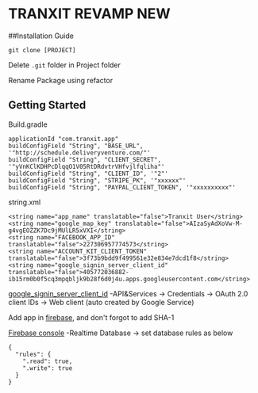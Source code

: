 # TRANXIT REVAMP NEW


##Installation Guide

```
git clone [PROJECT]
```

Delete ```.git``` folder in Project folder

Rename Package using refactor


## Getting Started

Build.gradle
```
applicationId "com.tranxit.app"
buildConfigField "String", "BASE_URL", '"http://schedule.deliveryventure.com/"'
buildConfigField "String", "CLIENT_SECRET", '"yVnKClKDHPcDlqqO1V05RtDRdvtrVHfvjlfqliha"'
buildConfigField "String", "CLIENT_ID", '"2"'
buildConfigField "String", "STRIPE_PK", '"xxxxxx"'
buildConfigField "String", "PAYPAL_CLIENT_TOKEN", '"xxxxxxxxxx"'
```

string.xml
```
<string name="app_name" translatable="false">Tranxit User</string>
<string name="google_map_key" translatable="false">AIzaSyAdXoVw-M-g4vgEOZZK7Dc9jMUlLR5xVXI</string>
<string name="FACEBOOK_APP_ID" translatable="false">227306957774573</string>
<string name="ACCOUNT_KIT_CLIENT_TOKEN" translatable="false">3f73b9bdd9f499561e32e834e7dcd1f8</string>
<string name="google_signin_server_client_id" translatable="false">405772036882-ib15rm0b0f5cq3mpqbljk9b28f6d0j4u.apps.googleusercontent.com</string>
```

[google_signin_server_client_id](https://console.cloud.google.com/) -API&Services -> Credentials -> OAuth 2.0 client IDs -> Web client (auto created by Google Service)

Add app in [firebase](http://console.firebase.google.com/), and don't forgot to add SHA-1

[Firebase console](http://console.firebase.google.com/) -Realtime Database -> set database rules as below

```
{
  "rules": {
    ".read": true,
    ".write": true
  }
}
```



